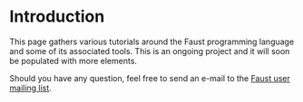 # Introduction

This page gathers various tutorials around the Faust programming language and
some of its associated tools. This is an ongoing project and it will soon be 
populated with more elements.

Should you have any question, feel free to send an e-mail to the 
[Faust user mailing list](../community/mailing-lists/index.html#users-list). 
